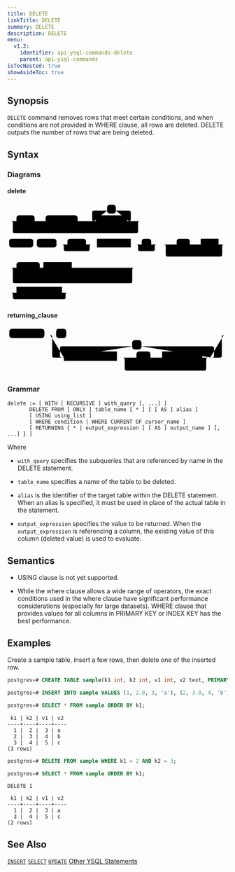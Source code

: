 ```yaml
---
title: DELETE
linkTitle: DELETE
summary: DELETE
description: DELETE
menu:
  v1.2:
    identifier: api-ysql-commands-delete
    parent: api-ysql-commands
isTocNested: true
showAsideToc: true
---
```


## Synopsis

`DELETE` command removes rows that meet certain conditions, and when conditions are not provided in WHERE clause, all rows are deleted. DELETE outputs the number of rows that are being deleted.

## Syntax

### Diagrams

#### delete
<svg class="rrdiagram" version="1.1" xmlns:xlink="http://www.w3.org/1999/xlink" xmlns="http://www.w3.org/2000/svg" width="605" height="274" viewbox="0 0 605 274"><path class="connector" d="M0 50h25m50 0h30m88 0h20m-123 0q5 0 5 5v8q0 5 5 5h98q5 0 5-5v-8q0-5 5-5m5 0h30m-5 0q-5 0-5-5v-19q0-5 5-5h36m24 0h36q5 0 5 5v19q0 5-5 5m-5 0h40m-359 0q5 0 5 5v23q0 5 5 5h334q5 0 5-5v-23q0-5 5-5m5 0h5m-374 64h5m66 0h10m54 0h30m51 0h20m-86 0q5 0 5 5v8q0 5 5 5h61q5 0 5-5v-8q0-5 5-5m5 0h10m93 0h30m26 0h20m-61 0q5 0 5 5v8q0 5 5 5h36q5 0 5-5v-8q0-5 5-5m5 0h50m36 0h20m-71 0q5 0 5 5v8q0 5 5 5h46q5 0 5-5v-8q0-5 5-5m5 0h10m49 0h20m-170 0q5 0 5 5v23q0 5 5 5h145q5 0 5-5v-23q0-5 5-5m5 0h5m-605 64h25m64 0h10m78 0h176m-338 24q0 5 5 5h5m64 0h10m77 0h10m36 0h10m101 0h5q5 0 5-5m-333-24q5 0 5 5v32q0 5 5 5h318q5 0 5-5v-32q0-5 5-5m5 0h5m-358 68h25m125 0h20m-160 0q5 0 5 5v8q0 5 5 5h135q5 0 5-5v-8q0-5 5-5m5 0h5"/><rect class="literal" x="25" y="34" width="50" height="24" rx="7"/><text class="text" x="35" y="50">WITH</text><rect class="literal" x="105" y="34" width="88" height="24" rx="7"/><text class="text" x="115" y="50">RECURSIVE</text><rect class="literal" x="274" y="5" width="24" height="24" rx="7"/><text class="text" x="284" y="21">,</text><a xlink:href="../../grammar_diagrams#with-query"><rect class="rule" x="243" y="34" width="86" height="24"/><text class="text" x="253" y="50">with_query</text></a><rect class="literal" x="5" y="98" width="66" height="24" rx="7"/><text class="text" x="15" y="114">DELETE</text><rect class="literal" x="81" y="98" width="54" height="24" rx="7"/><text class="text" x="91" y="114">FROM</text><rect class="literal" x="165" y="98" width="51" height="24" rx="7"/><text class="text" x="175" y="114">ONLY</text><a xlink:href="../../grammar_diagrams#table-name"><rect class="rule" x="246" y="98" width="93" height="24"/><text class="text" x="256" y="114">table_name</text></a><rect class="literal" x="369" y="98" width="26" height="24" rx="7"/><text class="text" x="379" y="114">*</text><rect class="literal" x="465" y="98" width="36" height="24" rx="7"/><text class="text" x="475" y="114">AS</text><a xlink:href="../../grammar_diagrams#alias"><rect class="rule" x="531" y="98" width="49" height="24"/><text class="text" x="541" y="114">alias</text></a><rect class="literal" x="25" y="162" width="64" height="24" rx="7"/><text class="text" x="35" y="178">WHERE</text><a xlink:href="../../grammar_diagrams#condition"><rect class="rule" x="99" y="162" width="78" height="24"/><text class="text" x="109" y="178">condition</text></a><rect class="literal" x="25" y="191" width="64" height="24" rx="7"/><text class="text" x="35" y="207">WHERE</text><rect class="literal" x="99" y="191" width="77" height="24" rx="7"/><text class="text" x="109" y="207">CURRENT</text><rect class="literal" x="186" y="191" width="36" height="24" rx="7"/><text class="text" x="196" y="207">OF</text><a xlink:href="../../grammar_diagrams#cursor-name"><rect class="rule" x="232" y="191" width="101" height="24"/><text class="text" x="242" y="207">cursor_name</text></a><a xlink:href="../../grammar_diagrams#returning-clause"><rect class="rule" x="25" y="230" width="125" height="24"/><text class="text" x="35" y="246">returning_clause</text></a></svg>

#### returning_clause
<svg class="rrdiagram" version="1.1" xmlns:xlink="http://www.w3.org/1999/xlink" xmlns="http://www.w3.org/2000/svg" width="565" height="122" viewbox="0 0 565 122"><path class="connector" d="M0 21h5m90 0h30m26 0h409m-450 0q5 0 5 5v48q0 5 5 5h25m-5 0q-5 0-5-5v-19q0-5 5-5h180m24 0h181q5 0 5 5v19q0 5-5 5m-244 0h50m36 0h20m-71 0q5 0 5 5v8q0 5 5 5h46q5 0 5-5v-8q0-5 5-5m5 0h10m103 0h20m-224 0q5 0 5 5v23q0 5 5 5h199q5 0 5-5v-23q0-5 5-5m5 0h25q5 0 5-5v-48q0-5 5-5m5 0h5"/><rect class="literal" x="5" y="5" width="90" height="24" rx="7"/><text class="text" x="15" y="21">RETURNING</text><rect class="literal" x="125" y="5" width="26" height="24" rx="7"/><text class="text" x="135" y="21">*</text><rect class="literal" x="320" y="34" width="24" height="24" rx="7"/><text class="text" x="330" y="50">,</text><a xlink:href="../../grammar_diagrams#output-expression"><rect class="rule" x="145" y="63" width="136" height="24"/><text class="text" x="155" y="79">output_expression</text></a><rect class="literal" x="331" y="63" width="36" height="24" rx="7"/><text class="text" x="341" y="79">AS</text><a xlink:href="../../grammar_diagrams#output-name"><rect class="rule" x="397" y="63" width="103" height="24"/><text class="text" x="407" y="79">output_name</text></a></svg>

### Grammar
```
delete := [ WITH [ RECURSIVE ] with_query [, ...] ]
       DELETE FROM [ ONLY ] table_name [ * ] [ [ AS ] alias ]
       [ USING using_list ]
       [ WHERE condition | WHERE CURRENT OF cursor_name ]
       [ RETURNING { * | output_expression [ [ AS ] output_name ] [, ...] } ]
```

Where
- `with_query` specifies the subqueries that are referenced by name in the DELETE statement.

- `table_name` specifies a name of the table to be deleted.

- `alias` is the identifier of the target table within the DELETE statement. When an alias is specified, it must be used in place of the actual table in the statement.

- `output_expression` specifies the value to be returned. When the `output_expression` is referencing a column, the existing value of this column (deleted value) is used to evaluate.

## Semantics

- USING clause is not yet supported.

- While the where clause allows a wide range of operators, the exact conditions used in the where clause have significant performance considerations (especially for large datasets). WHERE clause that provides values for all columns in PRIMARY KEY or INDEX KEY has the best performance.

## Examples
Create a sample table, insert a few rows, then delete one of the inserted row.

```sql
postgres=# CREATE TABLE sample(k1 int, k2 int, v1 int, v2 text, PRIMARY KEY (k1, k2));
```

```sql
postgres=# INSERT INTO sample VALUES (1, 2.0, 3, 'a'), (2, 3.0, 4, 'b'), (3, 4.0, 5, 'c');
```

```sql
postgres=# SELECT * FROM sample ORDER BY k1;
```

```
 k1 | k2 | v1 | v2
----+----+----+----
  1 |  2 |  3 | a
  2 |  3 |  4 | b
  3 |  4 |  5 | c
(3 rows)
```

```sql
postgres=# DELETE FROM sample WHERE k1 = 2 AND k2 = 3;
```

```sql
postgres=# SELECT * FROM sample ORDER BY k1;
```

```
DELETE 1
```

```
 k1 | k2 | v1 | v2
----+----+----+----
  1 |  2 |  3 | a
  3 |  4 |  5 | c
(2 rows)
```

## See Also
[`INSERT`](../dml_insert)
[`SELECT`](../dml_select)
[`UPDATE`](../dml_update)
[Other YSQL Statements](..)
